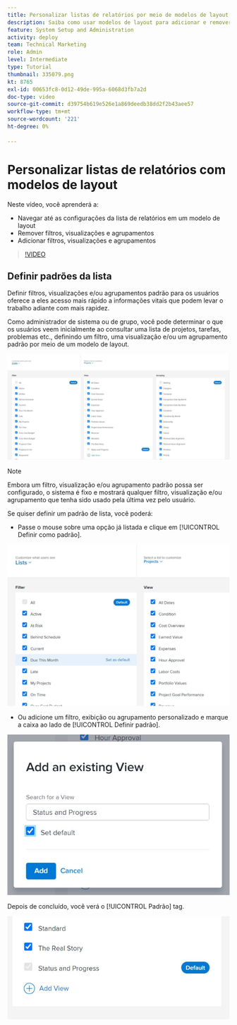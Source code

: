 ```yaml
---
title: Personalizar listas de relatórios por meio de modelos de layout
description: Saiba como usar modelos de layout para adicionar e remover filtros, visualizações e grupos das listas de relatórios.
feature: System Setup and Administration
activity: deploy
team: Technical Marketing
role: Admin
level: Intermediate
type: Tutorial
thumbnail: 335079.png
kt: 8765
exl-id: 00653fc8-0d12-49de-995a-6068d3fb7a2d
doc-type: video
source-git-commit: d39754b619e526e1a869deedb38dd2f2b43aee57
workflow-type: tm+mt
source-wordcount: '221'
ht-degree: 0%

---
```


# Personalizar listas de relatórios com modelos de layout

Neste vídeo, você aprenderá a:

* Navegar até as configurações da lista de relatórios em um modelo de layout
* Remover filtros, visualizações e agrupamentos
* Adicionar filtros, visualizações e agrupamentos

>[!VIDEO](https://video.tv.adobe.com/v/335079/?quality=12)

## Definir padrões da lista

Definir filtros, visualizações e/ou agrupamentos padrão para os usuários oferece a eles acesso mais rápido a informações vitais que podem levar o trabalho adiante com mais rapidez.

Como administrador de sistema ou de grupo, você pode determinar o que os usuários veem inicialmente ao consultar uma lista de projetos, tarefas, problemas etc., definindo um filtro, uma visualização e/ou um agrupamento padrão por meio de um modelo de layout.

![Modelo de layout [!UICONTROL Listas] janela](assets/admin-fund-layout-template-default-lists-1-1.JPG)

>[!NOTE]
>
>Embora um filtro, visualização e/ou agrupamento padrão possa ser configurado, o sistema é fixo e mostrará qualquer filtro, visualização e/ou agrupamento que tenha sido usado pela última vez pelo usuário.


Se quiser definir um padrão de lista, você poderá:

* Passe o mouse sobre uma opção já listada e clique em [!UICONTROL Definir como padrão].

![Modelo de layout [!UICONTROL Listas] janela com [!UICONTROL Definir como padrão] visível](assets/admin-fund-layout-template-default-lists-1-2.JPG)

* Ou adicione um filtro, exibição ou agrupamento personalizado e marque a caixa ao lado de [!UICONTROL Definir padrão].

![[!UICONTROL Adicionar uma visualização existente] janela](assets/admin-fund-layout-template-default-lists-1-3.JPG)

Depois de concluído, você verá o [!UICONTROL Padrão] tag.

![[!UICONTROL Padrão] opção marcar próximo à lista](assets/admin-fund-layout-template-default-lists-1-4.JPG)
